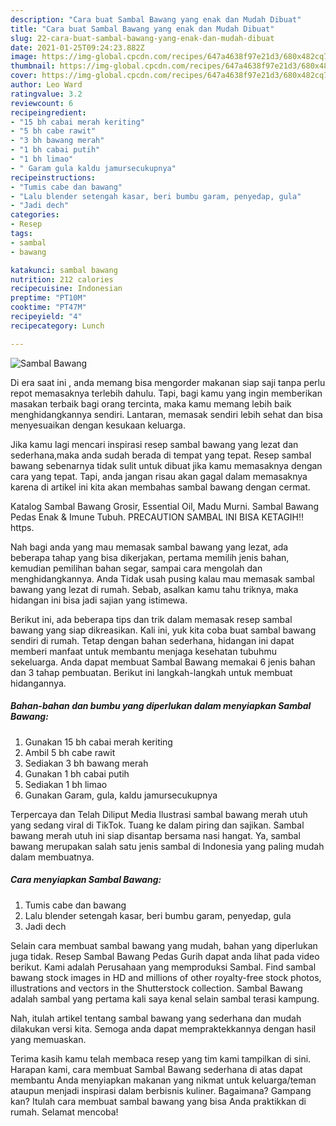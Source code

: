 ```yaml
---
description: "Cara buat Sambal Bawang yang enak dan Mudah Dibuat"
title: "Cara buat Sambal Bawang yang enak dan Mudah Dibuat"
slug: 22-cara-buat-sambal-bawang-yang-enak-dan-mudah-dibuat
date: 2021-01-25T09:24:23.882Z
image: https://img-global.cpcdn.com/recipes/647a4638f97e21d3/680x482cq70/sambal-bawang-foto-resep-utama.jpg
thumbnail: https://img-global.cpcdn.com/recipes/647a4638f97e21d3/680x482cq70/sambal-bawang-foto-resep-utama.jpg
cover: https://img-global.cpcdn.com/recipes/647a4638f97e21d3/680x482cq70/sambal-bawang-foto-resep-utama.jpg
author: Leo Ward
ratingvalue: 3.2
reviewcount: 6
recipeingredient:
- "15 bh cabai merah keriting"
- "5 bh cabe rawit"
- "3 bh bawang merah"
- "1 bh cabai putih"
- "1 bh limao"
- " Garam gula kaldu jamursecukupnya"
recipeinstructions:
- "Tumis cabe dan bawang"
- "Lalu blender setengah kasar, beri bumbu garam, penyedap, gula"
- "Jadi dech"
categories:
- Resep
tags:
- sambal
- bawang

katakunci: sambal bawang 
nutrition: 212 calories
recipecuisine: Indonesian
preptime: "PT10M"
cooktime: "PT47M"
recipeyield: "4"
recipecategory: Lunch

---
```



![Sambal Bawang](https://img-global.cpcdn.com/recipes/647a4638f97e21d3/680x482cq70/sambal-bawang-foto-resep-utama.jpg)

Di era  saat ini , anda memang bisa mengorder makanan siap saji tanpa perlu repot memasaknya terlebih dahulu. Tapi, bagi kamu yang ingin memberikan masakan terbaik bagi orang tercinta, maka kamu memang lebih baik menghidangkannya sendiri. Lantaran, memasak sendiri lebih sehat dan bisa menyesuaikan dengan kesukaan keluarga.

Jika kamu lagi mencari inspirasi resep sambal bawang yang lezat dan sederhana,maka anda sudah berada di tempat yang tepat. Resep sambal bawang  sebenarnya tidak sulit untuk dibuat jika kamu memasaknya dengan cara yang tepat. Tapi, anda jangan risau akan gagal dalam memasaknya 
karena di artikel ini kita akan membahas sambal bawang dengan cermat.  

Katalog Sambal Bawang Grosir, Essential Oil, Madu Murni. Sambal Bawang Pedas Enak &amp; Imune Tubuh. PRECAUTION SAMBAL INI BISA KETAGIH‼️ https.

Nah bagi anda yang mau memasak sambal bawang yang lezat, ada beberapa tahap yang bisa dikerjakan, pertama memilih jenis bahan, kemudian pemilihan bahan segar, sampai cara mengolah dan menghidangkannya. Anda Tidak usah pusing kalau mau memasak sambal bawang yang lezat di rumah. Sebab, asalkan kamu  tahu triknya, maka hidangan ini bisa jadi sajian yang istimewa.

Berikut ini, ada beberapa tips dan trik dalam memasak resep sambal bawang yang siap dikreasikan. Kali ini, yuk kita coba buat sambal bawang sendiri di rumah. Tetap dengan bahan sederhana, hidangan ini dapat memberi manfaat untuk membantu menjaga kesehatan tubuhmu sekeluarga. Anda dapat membuat Sambal Bawang memakai 6 jenis bahan dan 3 tahap pembuatan. Berikut ini langkah-langkah untuk membuat hidangannya.

<!--inarticleads1-->

##### Bahan-bahan dan bumbu yang diperlukan dalam menyiapkan Sambal Bawang:

1. Gunakan 15 bh cabai merah keriting
1. Ambil 5 bh cabe rawit
1. Sediakan 3 bh bawang merah
1. Gunakan 1 bh cabai putih
1. Sediakan 1 bh limao
1. Gunakan  Garam, gula, kaldu jamursecukupnya


Terpercaya dan Telah Diliput Media  Ilustrasi sambal bawang merah utuh yang sedang viral di TikTok. Tuang ke dalam piring dan sajikan. Sambal bawang merah utuh ini siap disantap bersama nasi hangat. Ya, sambal bawang merupakan salah satu jenis sambal di Indonesia yang paling mudah dalam membuatnya. 

<!--inarticleads2-->

##### Cara menyiapkan Sambal Bawang:

1. Tumis cabe dan bawang
1. Lalu blender setengah kasar, beri bumbu garam, penyedap, gula
1. Jadi dech


Selain cara membuat sambal bawang yang mudah, bahan yang diperlukan juga tidak. Resep Sambal Bawang Pedas Gurih dapat anda lihat pada video berikut. Kami adalah Perusahaan yang memproduksi Sambal. Find sambal bawang stock images in HD and millions of other royalty-free stock photos, illustrations and vectors in the Shutterstock collection. Sambal Bawang adalah sambal yang pertama kali saya kenal selain sambal terasi kampung. 

Nah, itulah artikel tentang  sambal bawang  yang sederhana dan mudah dilakukan versi kita. Semoga anda dapat mempraktekkannya dengan hasil yang memuaskan. 

Terima kasih kamu telah membaca resep yang tim kami tampilkan di sini. Harapan kami, cara membuat  Sambal Bawang sederhana di atas dapat membantu Anda menyiapkan makanan yang nikmat untuk keluarga/teman ataupun menjadi inspirasi dalam berbisnis kuliner. Bagaimana? Gampang kan? Itulah cara membuat sambal bawang yang bisa Anda praktikkan di rumah. Selamat mencoba!

